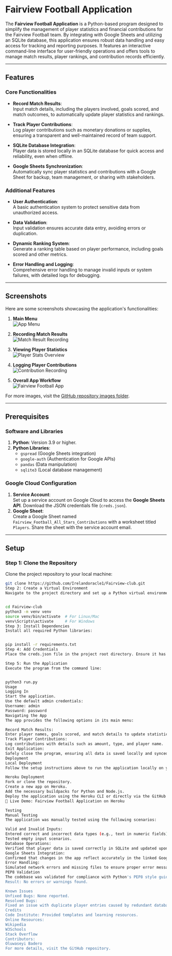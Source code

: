 # Fairview Football Application

The **Fairview Football Application** is a Python-based program designed to simplify the management of player statistics and financial contributions for the Fairview Football team. By integrating with Google Sheets and utilizing an SQLite database, this application ensures robust data handling and easy access for tracking and reporting purposes. It features an interactive command-line interface for user-friendly operations and offers tools to manage match results, player rankings, and contribution records efficiently.

---

## Features

### **Core Functionalities**
- **Record Match Results**:  
  Input match details, including the players involved, goals scored, and match outcomes, to automatically update player statistics and rankings.
  
- **Track Player Contributions**:  
  Log player contributions such as monetary donations or supplies, ensuring a transparent and well-maintained record of team support.

- **SQLite Database Integration**:  
  Player data is stored locally in an SQLite database for quick access and reliability, even when offline.

- **Google Sheets Synchronization**:  
  Automatically sync player statistics and contributions with a Google Sheet for backup, team management, or sharing with stakeholders.

### **Additional Features**
- **User Authentication**:  
  A basic authentication system to protect sensitive data from unauthorized access.

- **Data Validation**:  
  Input validation ensures accurate data entry, avoiding errors or duplication.

- **Dynamic Ranking System**:  
  Generate a ranking table based on player performance, including goals scored and other metrics.

- **Error Handling and Logging**:  
  Comprehensive error handling to manage invalid inputs or system failures, with detailed logs for debugging.

---

## Screenshots

Here are some screenshots showcasing the application's functionalities:

1. **Main Menu**  
   ![App Menu](https://github.com/Irelandoracle1/Fairview-club/blob/main/images/fairview4.jpg)

2. **Recording Match Results**  
   ![Match Result Recording](https://github.com/Irelandoracle1/Fairview-club/blob/main/images/fairview1.jpg)

3. **Viewing Player Statistics**  
   ![Player Stats Overview](https://github.com/Irelandoracle1/Fairview-club/blob/main/images/fairview2.jpg)

4. **Logging Player Contributions**  
   ![Contribution Recording](https://github.com/Irelandoracle1/Fairview-club/blob/main/images/fairview3.jpg)

5. **Overall App Workflow**  
   ![Fairview Football App](https://github.com/Irelandoracle1/Fairview-club/blob/main/images/fairview9.jpg)

For more images, visit the [GitHub repository images folder](https://github.com/Irelandoracle1/Fairview-club/tree/main/images).

---

## Prerequisites

### **Software and Libraries**
1. **Python**: Version 3.9 or higher.
2. **Python Libraries**:
   - `gspread` (Google Sheets integration)
   - `google-auth` (Authentication for Google APIs)
   - `pandas` (Data manipulation)
   - `sqlite3` (Local database management)

### **Google Cloud Configuration**
1. **Service Account**:  
   Set up a service account on Google Cloud to access the **Google Sheets API**. Download the JSON credentials file (`creds.json`).
2. **Google Sheet**:  
   Create a Google Sheet named `Fairview_Football_All_Stars_Contributions` with a worksheet titled `Players`. Share the sheet with the service account email.

---

## Setup

### **Step 1: Clone the Repository**
Clone the project repository to your local machine:
```bash
git clone https://github.com/Irelandoracle1/Fairview-club.git
Step 2: Create a Virtual Environment
Navigate to the project directory and set up a Python virtual environment:


cd Fairview-club
python3 -m venv venv
source venv/bin/activate  # For Linux/Mac
venv\Scripts\activate     # For Windows
Step 3: Install Dependencies
Install all required Python libraries:


pip install -r requirements.txt
Step 4: Add Credentials
Place the creds.json file in the project root directory. Ensure it has the proper permissions.

Step 5: Run the Application
Execute the program from the command line:


python3 run.py
Usage
Logging In
Start the application.
Use the default admin credentials:
Username: admin
Password: password
Navigating the App
The app provides the following options in its main menu:

Record Match Results:
Enter player names, goals scored, and match details to update statistics.
Track Player Contributions:
Log contributions with details such as amount, type, and player name.
Exit Application:
Safely close the program, ensuring all data is saved locally and synced to Google Sheets.
Deployment
Local Deployment
Follow the setup instructions above to run the application locally on your machine.

Heroku Deployment
Fork or clone the repository.
Create a new app on Heroku.
Add the necessary buildpacks for Python and Node.js.
Deploy the application using the Heroku CLI or directly via the GitHub repository.
🔗 Live Demo: Fairview Football Application on Heroku

Testing
Manual Testing
The application was manually tested using the following scenarios:

Valid and Invalid Inputs:
Entered correct and incorrect data types (e.g., text in numeric fields).
Tested empty input scenarios.
Database Operations:
Verified that player data is saved correctly in SQLite and updated upon edits.
Google Sheets Integration:
Confirmed that changes in the app reflect accurately in the linked Google Sheet.
Error Handling:
Simulated network errors and missing files to ensure proper error messages.
PEP8 Validation
The codebase was validated for compliance with Python's PEP8 style guide using PEP8 Validator.
Result: No errors or warnings found.

Known Issues
Unfixed Bugs: None reported.
Resolved Bugs:
Fixed an issue with duplicate player entries caused by redundant database queries.
Credits
Code Institute: Provided templates and learning resources.
Online Resources:
Wikipedia
W3Schools
Stack Overflow
Contributors:
Oluwaseyi Badero
For more details, visit the GitHub repository.